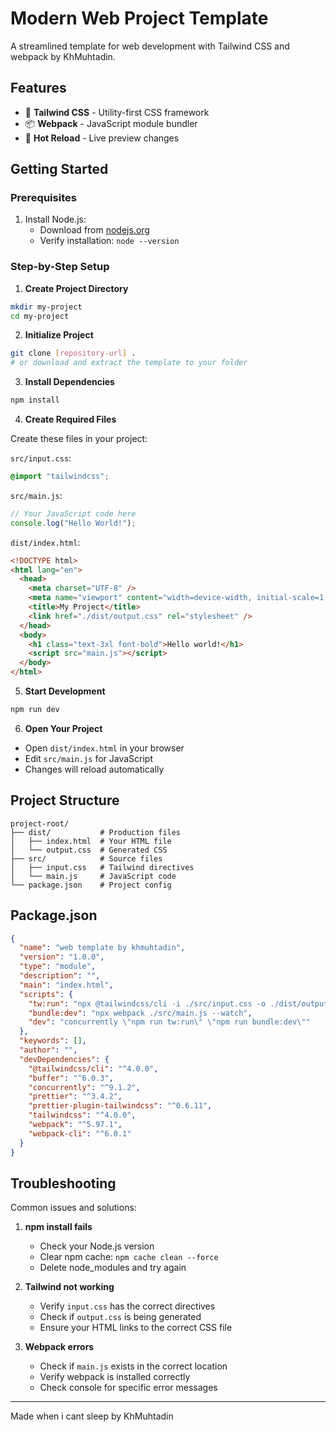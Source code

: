 # Modern Web Project Template

A streamlined template for web development with Tailwind CSS and webpack by KhMuhtadin.

## Features

- 🎨 **Tailwind CSS** - Utility-first CSS framework
- 📦 **Webpack** - JavaScript module bundler
- 🔄 **Hot Reload** - Live preview changes

## Getting Started

### Prerequisites

1. Install Node.js:
   - Download from [nodejs.org](https://nodejs.org)
   - Verify installation: `node --version`

### Step-by-Step Setup

1. **Create Project Directory**

```bash
mkdir my-project
cd my-project
```

2. **Initialize Project**

```bash
git clone [repository-url] .
# or download and extract the template to your folder
```

3. **Install Dependencies**

```bash
npm install
```

4. **Create Required Files**

Create these files in your project:

`src/input.css`:

```css
@import "tailwindcss";
```

`src/main.js`:

```javascript
// Your JavaScript code here
console.log("Hello World!");
```

`dist/index.html`:

```html
<!DOCTYPE html>
<html lang="en">
  <head>
    <meta charset="UTF-8" />
    <meta name="viewport" content="width=device-width, initial-scale=1.0" />
    <title>My Project</title>
    <link href="./dist/output.css" rel="stylesheet" />
  </head>
  <body>
    <h1 class="text-3xl font-bold">Hello world!</h1>
    <script src="main.js"></script>
  </body>
</html>
```

5. **Start Development**

```bash
npm run dev
```

6. **Open Your Project**

- Open `dist/index.html` in your browser
- Edit `src/main.js` for JavaScript
- Changes will reload automatically

## Project Structure

```
project-root/
├── dist/           # Production files
│   ├── index.html  # Your HTML file
│   └── output.css  # Generated CSS
├── src/            # Source files
│   ├── input.css   # Tailwind directives
│   └── main.js     # JavaScript code
└── package.json    # Project config
```

## Package.json

```json
{
  "name": "web template by khmuhtadin",
  "version": "1.0.0",
  "type": "module",
  "description": "",
  "main": "index.html",
  "scripts": {
    "tw:run": "npx @tailwindcss/cli -i ./src/input.css -o ./dist/output.css --watch",
    "bundle:dev": "npx webpack ./src/main.js --watch",
    "dev": "concurrently \"npm run tw:run\" \"npm run bundle:dev\""
  },
  "keywords": [],
  "author": "",
  "devDependencies": {
    "@tailwindcss/cli": "^4.0.0",
    "buffer": "^6.0.3",
    "concurrently": "^9.1.2",
    "prettier": "^3.4.2",
    "prettier-plugin-tailwindcss": "^0.6.11",
    "tailwindcss": "^4.0.0",
    "webpack": "^5.97.1",
    "webpack-cli": "^6.0.1"
  }
}
```

## Troubleshooting

Common issues and solutions:

1. **npm install fails**

   - Check your Node.js version
   - Clear npm cache: `npm cache clean --force`
   - Delete node_modules and try again

2. **Tailwind not working**

   - Verify `input.css` has the correct directives
   - Check if `output.css` is being generated
   - Ensure your HTML links to the correct CSS file

3. **Webpack errors**
   - Check if `main.js` exists in the correct location
   - Verify webpack is installed correctly
   - Check console for specific error messages

---

Made when i cant sleep by KhMuhtadin
